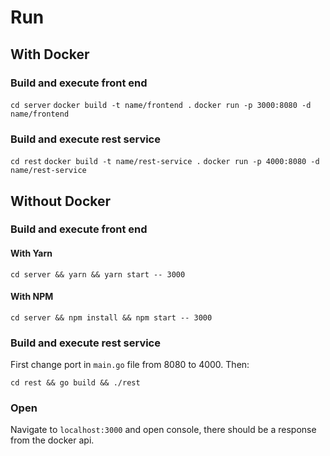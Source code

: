 # Run

## With Docker

### Build and execute front end

`cd server`
`docker build -t name/frontend .`
`docker run -p 3000:8080 -d name/frontend`

### Build and execute rest service

`cd rest`
`docker build -t name/rest-service .`
`docker run -p 4000:8080 -d name/rest-service`

## Without Docker

### Build and execute front end

#### With Yarn

`cd server && yarn && yarn start -- 3000`

#### With NPM

`cd server && npm install && npm start -- 3000`

### Build and execute rest service

First change port in `main.go` file from 8080 to 4000. Then:

`cd rest && go build && ./rest`

### Open

Navigate to `localhost:3000` and open console, there should be a response from the docker api.